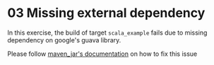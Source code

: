 # 03 Missing external dependency

In this exercise, the build of target `scala_example` fails due to missing dependency on google's guava library.

Please follow [maven_jar's documentation](https://docs.bazel.build/versions/master/be/workspace.html#maven_jar) on how to fix this issue